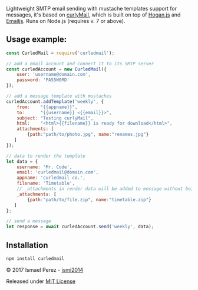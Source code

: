 Lightweight SMTP email sending with mustache templates support for messages, it's based on [curlyMail](https://raw.githubusercontent.com/jacoborus/curlymail), which is built on top of [Hogan.js](http://twitter.github.io/hogan.js/) and [Emailjs](https://github.com/eleith/emailjs). Runs on Node.js (requires v. 7 or above).

Usage example:
--------------

```js
const CurledMail = require('curledmail');

// add a email account and connect it to its SMTP server
const curledAccount = new CurledMail({
    user: 'username@domain.com',
    password: 'PA55W0RD'
});

// add a message template with mustaches
curledAccount.addTemplate('weekly', {
    from:    "{{appname}}",
    to:      "{{username}} <{{email}}>",
    subject: "Testing curlyMail",
    html:    "<html>{{filename}} is ready for download</html>",
    attachments: [
        {path:"path/to/photo.jpg", name:"renames.jpg"}
   ]
});

// data to render the template
let data = {
    username: 'Mr. Code',
    email: 'curledmail@domain.com',
    appname: 'curledmail co.',
    filename: 'Timetable',
    // _attachments in render data will be added to message without being rendering
    _attachments: [
        {path:"path/to/file.zip", name:"timetable.zip"}
   ]
};

// send a message
let response = await curledAccount.send('weekly', data);
```


Installation
------------

```sh
npm install curledmail
```


© 2017 Ismael Perez - [ismi2014](https://github.com/jacoborus)

Released under [MIT License](https://raw.github.com/jacoborus/curledmail/master/LICENSE)
